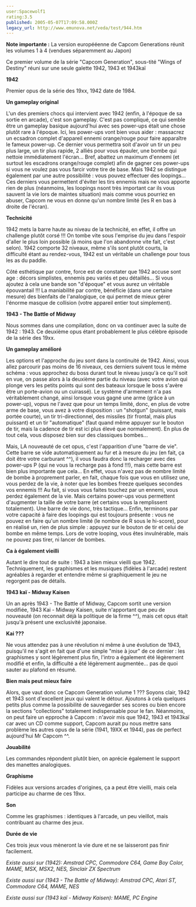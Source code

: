 ```yaml
---
user:Spacewolf1
rating:3.5
published: 2005-05-07T17:09:58.000Z
legacy_url: http://www.emunova.net/veda/test/944.htm
---
```

**Note importante :** La version europééenne de Capcom Generations réunit les volumes 1 à 4 (vendues séparemment au Japon)  

  

Ce premier volume de la série "Capcom Generation", sous-tité "Wings of Destiny" réuni sur une seule galette 1942, 1943 et 1943kaï  

  

**1942**  

Premier opus de la série des 19xx, 1942 date de 1984\.  

**Un gameplay original**  

L'un des premiers chocs qui intervient avec 1942 (enfin, à l'époque de sa sortie en arcade), c'est son gameplay. C'est pas compliqué, ce qui semble être un gameplay basique aujourd'hui avec ses power-ups était une chose plutôt rare à l'époque. Ici, les power-ups vont bien vous aider : massacrez un ecsadron complet d'appareil ennemi orange/rouge pour faire apparaître le fameux power-up. Ce dernier vous permettra soit d'avoir un tir un peu plus large, un tir plus rapide, 2 alliés pour vous épauler, une bombe qui nettoie immédiatement l'écran... Bref, abattez un maximum d'ennemi (et surtout les escadrons orange/rouge complet) afin de gagner ces power-ups si vous ne voulez pas vous farcir votre tire de base. Mais 1942 se distingue également par une autre possibilité : vous pouvez effectuer des loopings... Ces derniers vous permettent d'éviter les tirs ennemis mais ne vous apporte rien de plus (néanmoins, les loopings nsont très important car ils vous sauvent la vie lors de maintes situation) mais comme vous pourriez en abuser, Capcom ne vous en donne qu'un nombre limité (les R en bas à droite de l'écran).  

**Technicité**  

1942 mets la barre haute au niveau de la technicité, en effet, il offre un challenge plutôt corsé !!! On tombe vite sous l'emprise du jeu dans l'espoir d'aller le plus loin possible (à moins que l'on abandonne vite fait, c'est selon). 1942 comporte 32 niveaux, même s'ils sont plutôt courts, la difficulté étant au rendez-vous, 1942 est un véritable un challenge pour tous les as du paddle.  

Côté esthétique par contre, force est de constater que 1942 accuse sont age : décors simplistes, ennemis peu variés et peu détaillés... Si vous ajoutez à cela une bande son "d'époque" et vous aurez un véritable épouvantail !!! La maniabilité par contre, bénéficie (dans une certaine mesure) des bienfaits de l'analogique, ce qui permet de mieux gérer l'énorme masque de collision (votre appareil entier tout simplement).  

  

  

**1943 - The Battle of Midway**  

Nous sommes dans une compilation, donc on va continuer avec la suite de 1942 : 1943\. Ce deuxième opus étant probablement le plus célèbre épisode de la série des 19xx.  

**Un gameplay amélioré**  

Les options et l'approche du jeu sont dans la continuité de 1942\. Ainsi, vous allez parcourir pas moins de 16 niveaux, ces derniers suivent tous le même schéma : vous approchez du boss durant tout le niveau jusqu'à ce qu'il soit en vue, on passe alors à la deuxième partie du niveau (avec votre avion qui plonge vers les petits points qui sont des bateaux lorsque le boss s'avère être un porte-avion ou un cuirassé). Le système d'armement n'a pas véritablement changé, ainsi lorsque vous gagné une arme (grâce à un power-up), vopus ne l'avez que pour un temps limité, donc, en plus de votre arme de base, vous avez à votre disposition : un "shotgun" (puissant, mais portée courte), un tir tri-directionnel, des missiles (tir frontal, mais plus puissant) et un tir "automatique" (faut quand même appuyer sur le bouton de tir, mais la cadence de tir est ici plus élevé que normalement). En plus de tout cela, vous disposez bien sur des classiques bombes...  

Mais, LA nouveauté de cet opus, c'est l'apparition d'une "barre de vie". Cette barre se vide automatiquement au fur et à mesure du jeu (en fait, ça doit être votre carburant ^^), il vous faudra donc la recharger avec des power-ups P (qui ne vous la recharge pas à fond !!!), mais cette barre est bien plus importante que cela... En effet, vous n'avez pas de nombre limité de bombe à proprement parler, en fait, chaque fois que vous en utilisez une, vous perdez de la vie, à noter que les bombes freeze quelques secondes vos ennemis !!! Au fait, si vous vous faites touchez par un ennemi, vous perdez également de la vie. Mais certains power-ups vous permettent d'augmenter la taille de votre barre (et certains vous la remplissent totalement). Une barre de vie donc, très tactique... Enfin, terminons par votre capacité à faire des loopings qui est toujours présente : vous ne pouvez en faire qu'un nombre limité (le nombre de R sous le hi-score), pour en réalisé un, rien de plus simple : appuyez sur le bouton de tir et celui de bombe en même temps. Lors de votre looping, vous êtes invulnérable, mais ne pouvez pas tirer, ni lancer de bombes.  

**Ca à également vieilli**  

Autant le dire tout de suite : 1943 a bien mieux vieilli que 1942\. Techniquement, les graphismes et les musiques (fidèles à l'arcade) restent agréables à regarder et entendre même si graphiquement le jeu ne regorgent pas de détails.  

  

  

**1943 kaï - Midway Kaisen**  

Un an après 1943 - The Battle of Midway, Capcom sortit une version modifiée, 1943 Kai - Midway Kaisen, suite n'apportant que peu de nouveauté (on reconnait déjà la politique de la firme ^^), mais cet opus était jusqu'à présent une exclusivité japonaise.  

**Kai ???**  

Ne vous attendez pas à une révolution ni même à une évolution de 1943, puisqu'il ne s'agit en fait que d'une simple "mise à jour" de ce dernier : les graphismes y sont légèrement plus fin, l'intro a également été légèrement modifié et enfin, la difficulté a été légèrement augmentée... pas de quoi sauter au plafond en résumé.  

  

  

**Bien mais peut mieux faire**  

Alors, que vaut donc ce Capcom Generation volume 1 ??? Soyons clair, 1942 et 1943 sont d'excellent jeux qui valent le détour. Ajoutons à cela quelques petits plus comme la possibilité de sauvegarder ses scores ou bien encore la sections "collections" totalement indispensable pour le fan. Néanmoins, on peut faire un epproche à Capcom : n'avoir mis que 1942, 1943 et 1943kaï car avec un CD comme support, Capcom aurait pu nous mettre sans problème les autres opus de la série (1941, 19XX et 1944), pas de perfect aujourd'hui Mr Capcom ^^.  

  

  

**Jouabilité**  

Les commandes répondent plutôt bien, on aprécie également le support des manettes analogiques.  

**Graphisme**  

Fidèles aux versions arcades d'origines, ça a peut être vieilli, mais cela participe au charme de ces 19xx.  

**Son**  

Comme les graphismes : identiques à l'arcade, un peu vieillot, mais contribuant au charme des jeux.  

**Durée de vie**  

Ces trois jeux vous mèneront la vie dure et ne se laisseront pas finir facilement.  

  

_Existe aussi sur (1942):_ _Amstrad CPC, Commodore C64, Game Boy Color, MAME, MSX, MSX2, NES, Sinclair ZX Spectrum_  

_Existe aussi sur (1943 - The Battle of Midway):_ _Amstrad CPC, Atari ST, Commodore C64, MAME, NES_  

_Existe aussi sur (1943 kaï - Midway Kaisen):_ _MAME, PC Engine_